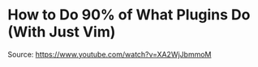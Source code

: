 # How to Do 90% of What Plugins Do (With Just Vim)

Source: <https://www.youtube.com/watch?v=XA2WjJbmmoM>
